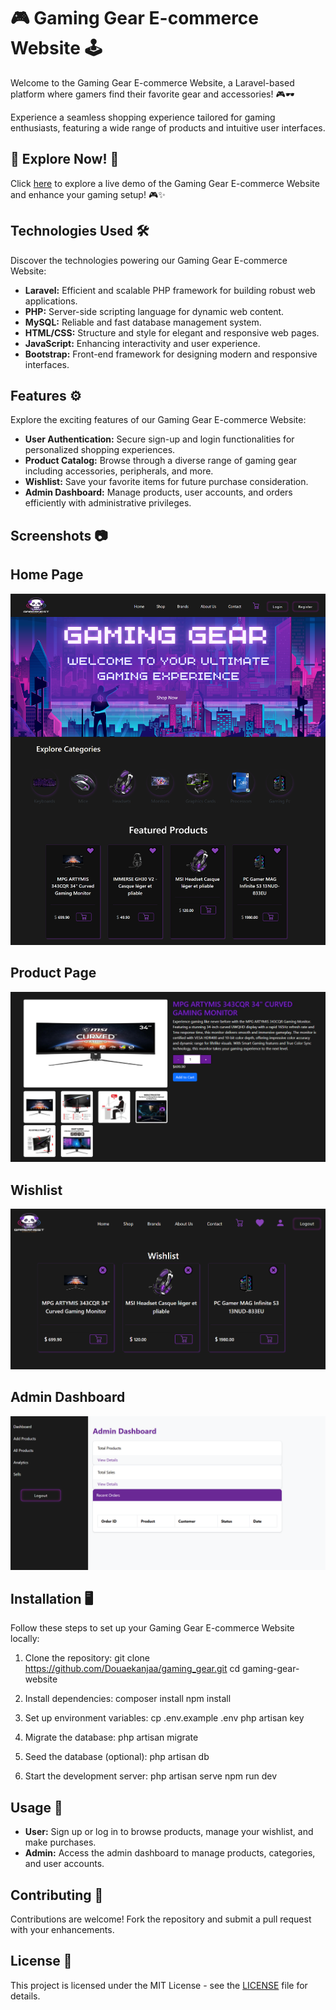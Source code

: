 # 🎮 Gaming Gear E-commerce Website 🕹️

<p>Welcome to the Gaming Gear E-commerce Website, a Laravel-based platform where gamers find their favorite gear and accessories! 🎮🕶️</p>

<p>Experience a seamless shopping experience tailored for gaming enthusiasts, featuring a wide range of products and intuitive user interfaces.</p>

## 🌟 Explore Now! 🚀

Click [here](https://yourwebsite.com) to explore a live demo of the Gaming Gear E-commerce Website and enhance your gaming setup! 🎮✨

## Technologies Used 🛠️

Discover the technologies powering our Gaming Gear E-commerce Website:

- **Laravel:** Efficient and scalable PHP framework for building robust web applications.
- **PHP:** Server-side scripting language for dynamic web content.
- **MySQL:** Reliable and fast database management system.
- **HTML/CSS:** Structure and style for elegant and responsive web pages.
- **JavaScript:** Enhancing interactivity and user experience.
- **Bootstrap:** Front-end framework for designing modern and responsive interfaces.

## Features ⚙️

Explore the exciting features of our Gaming Gear E-commerce Website:

- **User Authentication:** Secure sign-up and login functionalities for personalized shopping experiences.
- **Product Catalog:** Browse through a diverse range of gaming gear including accessories, peripherals, and more.
- **Wishlist:** Save your favorite items for future purchase consideration.
- **Admin Dashboard:** Manage products, user accounts, and orders efficiently with administrative privileges.

## Screenshots 📷

## Home Page
![Homepage](/public/homepage.png)

## Product Page
![Product Page](/public/product.png)

## Wishlist
![Wishlist](/public/wishlist.png)

## Admin Dashboard
![Admin Dashboard](/public/admin_dash.png)

## Installation 🖥️

Follow these steps to set up your Gaming Gear E-commerce Website locally:

1. Clone the repository:
git clone https://github.com/Douaekanjaa/gaming_gear.git
cd gaming-gear-website

2. Install dependencies:
composer install
npm install

3. Set up environment variables:
cp .env.example .env
php artisan key

4. Migrate the database:
php artisan migrate

5. Seed the database (optional):
php artisan db

6. Start the development server:
php artisan serve
npm run dev

## Usage 🎯

- **User:** Sign up or log in to browse products, manage your wishlist, and make purchases.
- **Admin:** Access the admin dashboard to manage products, categories, and user accounts.

## Contributing 🤝

Contributions are welcome! Fork the repository and submit a pull request with your enhancements.

## License 📄

This project is licensed under the MIT License - see the [LICENSE](LICENSE) file for details.
